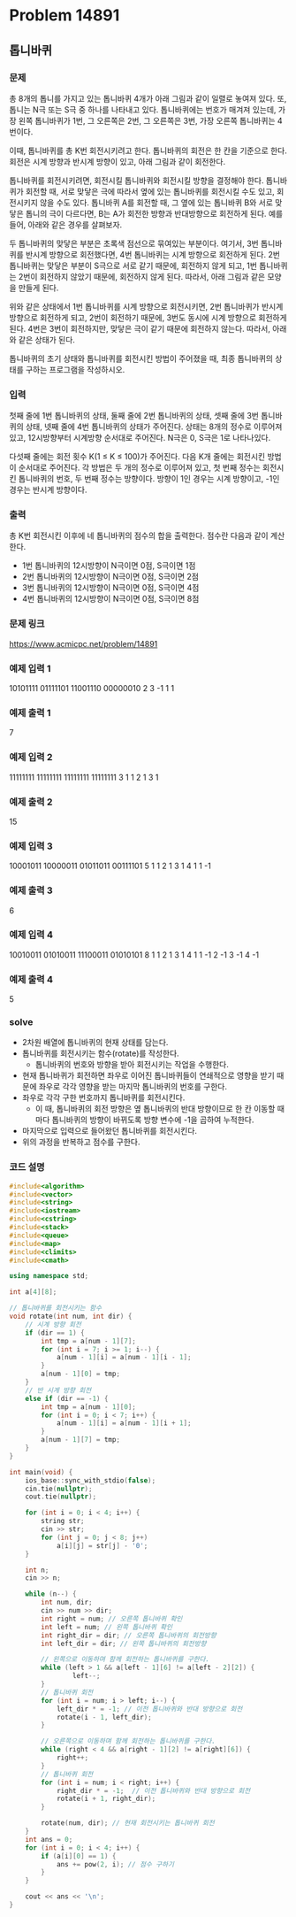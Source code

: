 # Problem 14891

## 톱니바퀴

### 문제
총 8개의 톱니를 가지고 있는 톱니바퀴 4개가 아래 그림과 같이 일렬로 놓여져 있다. 또, 톱니는 N극 또는 S극 중 하나를 나타내고 있다. 톱니바퀴에는 번호가 매겨져 있는데, 가장 왼쪽 톱니바퀴가 1번, 그 오른쪽은 2번, 그 오른쪽은 3번, 가장 오른쪽 톱니바퀴는 4번이다.

이때, 톱니바퀴를 총 K번 회전시키려고 한다. 톱니바퀴의 회전은 한 칸을 기준으로 한다. 회전은 시계 방향과 반시계 방향이 있고, 아래 그림과 같이 회전한다.

톱니바퀴를 회전시키려면, 회전시킬 톱니바퀴와 회전시킬 방향을 결정해야 한다. 톱니바퀴가 회전할 때, 서로 맞닿은 극에 따라서 옆에 있는 톱니바퀴를 회전시킬 수도 있고, 회전시키지 않을 수도 있다. 톱니바퀴 A를 회전할 때, 그 옆에 있는 톱니바퀴 B와 서로 맞닿은 톱니의 극이 다르다면, B는 A가 회전한 방향과 반대방향으로 회전하게 된다. 예를 들어, 아래와 같은 경우를 살펴보자.

두 톱니바퀴의 맞닿은 부분은 초록색 점선으로 묶여있는 부분이다. 여기서, 3번 톱니바퀴를 반시계 방향으로 회전했다면, 4번 톱니바퀴는 시계 방향으로 회전하게 된다. 2번 톱니바퀴는 맞닿은 부분이 S극으로 서로 같기 때문에, 회전하지 않게 되고, 1번 톱니바퀴는 2번이 회전하지 않았기 때문에, 회전하지 않게 된다. 따라서, 아래 그림과 같은 모양을 만들게 된다.

위와 같은 상태에서 1번 톱니바퀴를 시계 방향으로 회전시키면, 2번 톱니바퀴가 반시계 방향으로 회전하게 되고, 2번이 회전하기 때문에, 3번도 동시에 시계 방향으로 회전하게 된다. 4번은 3번이 회전하지만, 맞닿은 극이 같기 때문에 회전하지 않는다. 따라서, 아래와 같은 상태가 된다.

톱니바퀴의 초기 상태와 톱니바퀴를 회전시킨 방법이 주어졌을 때, 최종 톱니바퀴의 상태를 구하는 프로그램을 작성하시오.

### 입력
첫째 줄에 1번 톱니바퀴의 상태, 둘째 줄에 2번 톱니바퀴의 상태, 셋째 줄에 3번 톱니바퀴의 상태, 넷째 줄에 4번 톱니바퀴의 상태가 주어진다. 상태는 8개의 정수로 이루어져 있고, 12시방향부터 시계방향 순서대로 주어진다. N극은 0, S극은 1로 나타나있다.

다섯째 줄에는 회전 횟수 K(1 ≤ K ≤ 100)가 주어진다. 다음 K개 줄에는 회전시킨 방법이 순서대로 주어진다. 각 방법은 두 개의 정수로 이루어져 있고, 첫 번째 정수는 회전시킨 톱니바퀴의 번호, 두 번째 정수는 방향이다. 방향이 1인 경우는 시계 방향이고, -1인 경우는 반시계 방향이다.

### 출력
총 K번 회전시킨 이후에 네 톱니바퀴의 점수의 합을 출력한다. 점수란 다음과 같이 계산한다.

- 1번 톱니바퀴의 12시방향이 N극이면 0점, S극이면 1점
- 2번 톱니바퀴의 12시방향이 N극이면 0점, S극이면 2점
- 3번 톱니바퀴의 12시방향이 N극이면 0점, S극이면 4점
- 4번 톱니바퀴의 12시방향이 N극이면 0점, S극이면 8점

### 문제 링크
<https://www.acmicpc.net/problem/14891>

### 예제 입력 1
10101111
01111101
11001110
00000010
2
3 -1
1 1

### 예제 출력 1
7

### 예제 입력 2
11111111
11111111
11111111
11111111
3
1 1
2 1
3 1

### 예제 출력 2
15

### 예제 입력 3
10001011
10000011
01011011
00111101
5
1 1
2 1
3 1
4 1
1 -1

### 예제 출력 3
6

### 예제 입력 4
10010011
01010011
11100011
01010101
8
1 1
2 1
3 1
4 1
1 -1
2 -1
3 -1
4 -1

### 예제 출력 4
5

### solve
- 2차원 배열에 톱니바퀴의 현재 상태를 담는다.
- 톱니바퀴를 회전시키는 함수(rotate)를 작성한다.
 	- 톱니바퀴의 번호와 방향을 받아 회전시키는 작업을 수행한다.
- 현재 톱니바퀴가 회전하면 좌우로 이어진 톱니바퀴들이 연쇄적으로 영향을 받기 때문에 좌우로 각각 영향을 받는 마지막 톱니바퀴의 번호를 구한다.
- 좌우로 각각 구한 번호까지 톱니바퀴를 회전시킨다.
	- 이 때, 톱니바퀴의 회전 방향은 옆 톱니바퀴의 반대 방향이므로 한 칸 이동할 때마다 톱니바퀴의 방향이 바뀌도록 방향 변수에 -1을 곱하여 누적한다.
- 마지막으로 입력으로 들어왔던 톱니바퀴를 회전시킨다.
- 위의 과정을 반복하고 점수를 구한다.

### 코드 설명
```C++
#include<algorithm>
#include<vector>
#include<string>
#include<iostream>
#include<cstring>
#include<stack>
#include<queue>
#include<map>
#include<climits>
#include<cmath>

using namespace std;

int a[4][8];

// 톱니바퀴를 회전시키는 함수
void rotate(int num, int dir) {
	// 시계 방향 회전
	if (dir == 1) {
		int tmp = a[num - 1][7];
		for (int i = 7; i >= 1; i--) {
			a[num - 1][i] = a[num - 1][i - 1];
		}
		a[num - 1][0] = tmp;
	}
	// 반 시계 방향 회전
	else if (dir == -1) {
		int tmp = a[num - 1][0];
		for (int i = 0; i < 7; i++) {
			a[num - 1][i] = a[num - 1][i + 1];
		}
		a[num - 1][7] = tmp;
	}
}

int main(void) {
	ios_base::sync_with_stdio(false);
	cin.tie(nullptr);
	cout.tie(nullptr);

	for (int i = 0; i < 4; i++) {
		string str;
		cin >> str;
		for (int j = 0; j < 8; j++)
			a[i][j] = str[j] - '0';
	}

	int n;
	cin >> n;

	while (n--) {
		int num, dir;
		cin >> num >> dir;
		int right = num; // 오른쪽 톱니바퀴 확인
		int left = num; // 왼쪽 톱니바퀴 확인
		int right_dir = dir; // 오른쪽 톱니바퀴의 회전방향
		int left_dir = dir; // 왼쪽 톱니바퀴의 회전방향

		// 왼쪽으로 이동하며 함께 회전하는 톱니바퀴를 구한다.
		while (left > 1 && a[left - 1][6] != a[left - 2][2]) {
				left--;
		}
		// 톱니바퀴 회전
		for (int i = num; i > left; i--) {
			left_dir * = -1; // 이전 톱니바퀴와 반대 방향으로 회전
			rotate(i - 1, left_dir);
		}

		// 오른쪽으로 이동하며 함께 회전하는 톱니바퀴를 구한다.
		while (right < 4 && a[right - 1][2] != a[right][6]) {
			right++;
		}
		// 톱니바퀴 회전
		for (int i = num; i < right; i++) {
			right_dir * = -1;  // 이전 톱니바퀴와 반대 방향으로 회전
			rotate(i + 1, right_dir);
		}

		rotate(num, dir); // 현재 회전시키는 톱니바퀴 회전
	}
	int ans = 0;
	for (int i = 0; i < 4; i++) {
		if (a[i][0] == 1) {
			ans += pow(2, i); // 점수 구하기
		}
	}

	cout << ans << '\n';
}
```
